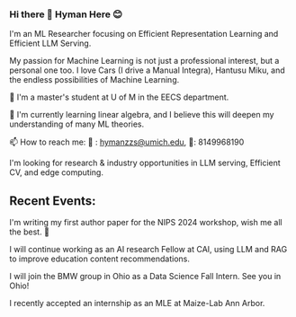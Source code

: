 ### Hi there 👋 Hyman Here 😊

I'm an ML Researcher focusing on Efficient Representation Learning and Efficient LLM Serving.

My passion for Machine Learning is not just a professional interest, but a personal one too. I love Cars (I drive a Manual Integra), Hantusu Miku, and the endless possibilities of Machine Learning.

🔭 I'm a master's student at U of M in the EECS department.

🌱 I'm currently learning linear algebra, and I believe this will deepen my understanding of many ML theories.

📫 How to reach me:  📮 : hymanzzs@umich.edu, 📱: 8149968190

I'm looking for research & industry opportunities in LLM serving, Efficient CV, and edge computing.

## Recent Events:

I'm writing my first author paper for the NIPS 2024 workshop, wish me all the best. 🙏

I will continue working as an AI research Fellow at CAI, using LLM and RAG to improve education content recommendations.

I will join the BMW group in Ohio as a Data Science Fall Intern. See you in Ohio!

I recently accepted an internship as an MLE at Maize-Lab Ann Arbor.


